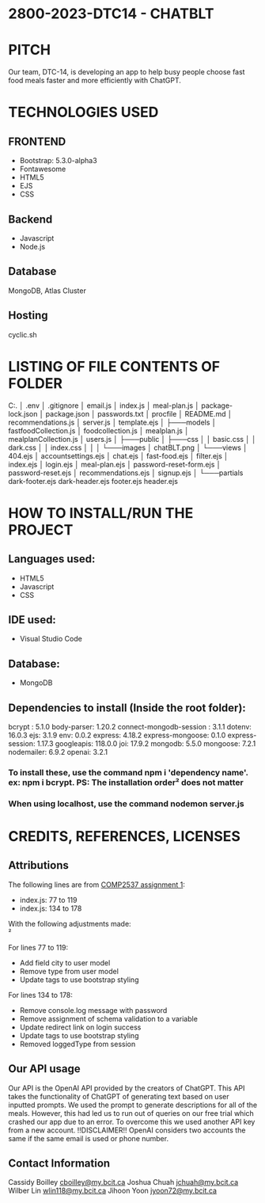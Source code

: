# 2800-2023-DTC14 - CHATBLT

# PITCH
Our team, DTC-14, is developing an app to help busy people choose fast food meals faster and more efficiently with ChatGPT.

# TECHNOLOGIES USED

## FRONTEND

- Bootstrap: 5.3.0-alpha3
- Fontawesome
- HTML5
- EJS
- CSS

## Backend
 - Javascript
 - Node.js

## Database
 MongoDB, Atlas Cluster

## Hosting
cyclic.sh

# LISTING OF FILE CONTENTS OF FOLDER

C:.
│   .env
│   .gitignore
│   email.js
│   index.js
│   meal-plan.js
│   package-lock.json
│   package.json
│   passwords.txt
│   procfile
│   README.md
│   recommendations.js
│   server.js
│   template.ejs
│
├───models
│       fastfoodCollection.js
│       foodcollection.js
│       mealplan.js
│       mealplanCollection.js
│       users.js
│
├───public
│   ├───css
│   │       basic.css
│   │       dark.css
│   │       index.css
│   │
│   └───images
│           chatBLT.png
│
└───views
    │   404.ejs
    │   accountsettings.ejs
    │   chat.ejs
    │   fast-food.ejs
    │   filter.ejs
    │   index.ejs
    │   login.ejs
    │   meal-plan.ejs
    │   password-reset-form.ejs
    │   password-reset.ejs
    │   recommendations.ejs
    │   signup.ejs
    │
    └───partials
            dark-footer.ejs
            dark-header.ejs
            footer.ejs
            header.ejs

# HOW TO INSTALL/RUN THE PROJECT

## Languages used:
- HTML5
- Javascript
- CSS

## IDE used:
- Visual Studio Code

## Database:
- MongoDB

## Dependencies to install (Inside the root folder):

 bcrypt : 5.1.0
 body-parser: 1.20.2
 connect-mongodb-session : 3.1.1
 dotenv: 16.0.3
 ejs: 3.1.9
 env: 0.0.2
 express: 4.18.2
 express-mongoose: 0.1.0
 express-session: 1.17.3
 googleapis: 118.0.0
 joi: 17.9.2
 mongodb: 5.5.0
 mongoose: 7.2.1
 nodemailer: 6.9.2
 openai: 3.2.1

### To install these, use the command npm i 'dependency name'. ex: npm i bcrypt. PS: The installation order² does not matter

### When using localhost, use the command nodemon server.js

# CREDITS, REFERENCES, LICENSES

## Attributions

The following lines are from [COMP2537 assignment 1](https://github.com/jyoonbcit/comp2537-assignment1/blob/master/app.js): <br>

- index.js: 77 to 119
- index.js: 134 to 178

With the following adjustments made: <br>²

For lines 77 to 119:

- Add field city to user model
- Remove type from user model
- Update <a> tags to use bootstrap styling

For lines 134 to 178:

- Remove console.log message with password
- Remove assignment of schema validation to a variable
- Update redirect link on login success
- Update <a> tags to use bootstrap styling
- Removed loggedType from session

## Our API usage

Our API is the OpenAI API provided by the creators of ChatGPT. This API takes the functionality of ChatGPT of generating text based on user inputted prompts. We used the prompt to generate descriptions for all of the meals. However, this had led us to run out of queries on our free trial which crashed our app due to an error. To overcome this we used another API key from a new account. !!DISCLAIMER!! OpenAI considers two accounts the same if the same email is used or phone number.

## Contact Information

Cassidy Boilley  <cboilley@my.bcit.ca>
Joshua Chuah  <jchuah@my.bcit.ca>
Wilber Lin  <wlin118@my.bcit.ca>
Jihoon Yoon  <jyoon72@my.bcit.ca>
